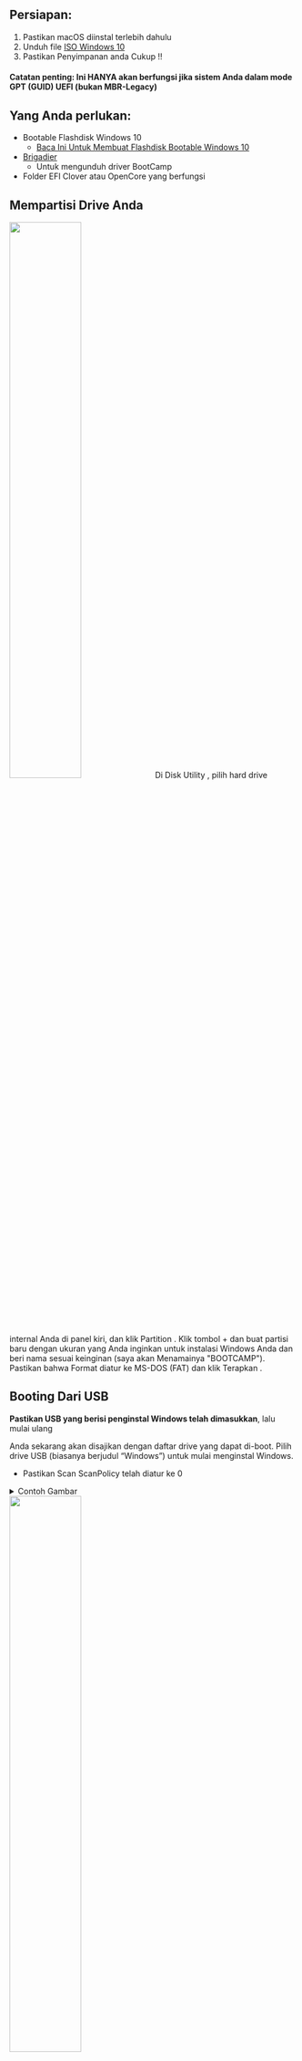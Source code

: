 ## Persiapan:

1. Pastikan macOS diinstal terlebih dahulu
2. Unduh file [ISO Windows 10](https://www.microsoft.com/en-us/software-download/windows10ISO)
3. Pastikan Penyimpanan anda Cukup !!

#### Catatan penting: Ini HANYA akan berfungsi jika sistem Anda dalam mode GPT (GUID) UEFI (bukan MBR-Legacy)


## Yang Anda perlukan:

- Bootable Flashdisk Windows 10
  * [Baca Ini Untuk Membuat Flashdisk Bootable Windows 10](https://www.nesabamedia.com/cara-membuat-bootable-flashdisk-windows-10/)
- [Brigadier](https://github.com/timsutton/brigadier/releases)
  * Untuk mengunduh driver BootCamp
- Folder EFI Clover atau OpenCore yang berfungsi


## Mempartisi Drive Anda

<img src="https://user-images.githubusercontent.com/89202419/161781716-4631214b-50cf-4ccc-87b0-944ddcf0e042.png" width="50%" height="50%">
Di Disk Utility , pilih hard drive internal Anda di panel kiri, dan klik Partition .
Klik tombol + dan buat partisi baru dengan ukuran yang Anda inginkan untuk instalasi Windows Anda dan beri nama sesuai keinginan (saya akan Menamainya "BOOTCAMP"). Pastikan bahwa Format diatur ke MS-DOS (FAT) dan klik Terapkan .

## Booting Dari USB 

**Pastikan USB yang berisi penginstal Windows telah dimasukkan**, lalu mulai ulang

Anda sekarang akan disajikan dengan daftar drive yang dapat di-boot. Pilih drive USB (biasanya berjudul “Windows”) untuk mulai menginstal Windows.

- Pastikan Scan ScanPolicy telah diatur ke 0

<details>
<summary>Contoh Gambar</summary>

<img src="https://user-images.githubusercontent.com/89202419/178944954-1992e9c1-c882-4a88-bc05-20dd055f5ac3.png">

Terletak Dibagian `Config.plist -> Misc -> Security`
</details>


<img src="https://dortania.github.io/OpenCore-Legacy-Patcher/assets/img/oc-windows.eae5bcb0.png" width="50%" height="50%">

## Mempartisi Hard Disk Windows Anda ⚠️

pilih partisi Windows yang dibuat sebelumnya (yang saya sebut "BOOTCAMP") dan klik Delete

<img src="https://fgimian.github.io/img/installing-windows-10-on-a-mac-without-bootcamp/windows-install-partition-delete.png" width="50%" height="50%">

Selanjutnya, pilih Unallocated Space dan klik New untuk membuat partisi Windows NTFS yang tepat.

<img src="https://fgimian.github.io/img/installing-windows-10-on-a-mac-without-bootcamp/windows-install-partition-new.png" width="50%" height="50%">

### Menyelesaikan Instalasi

Biarkan penginstal selesai dan boot ke Windows.


### Menginstal Perangkat Lunak Dukungan Boot Camp
```
Peringatan Penting
Ini hanya termasuk bagian dari kosmetik
```


- Pastikan Anda Telah Menginstall [7zip](https://www.7-zip.org)
  * Wajib di install sebelum menjalankan brigadier.exe :warning:
- Download [Alat ini](https://github.com/timsutton/brigadier/releases)
  * pastikan anda memilih brigadier.exe
- Setelah Itu, jalankan brigadier.exe
  * Catatan : brigadier membutuhkan sedikit waktu untuk Mendownload Beberapa File, jadi harap bersabar.
- Setelah brigadier Mendownload Beberapa File , Arahkan ke ``bootcamp-{filename}\BootCampfolder`` dan jalankan Setup.exe
  * Ini Memerlukan Waktu, Jadi harap bersabar
- Catatan: Bagi mereka yang tidak memerlukan driver tambahan yang disediakan BootCamp, Anda dapat menghapus yang berikut ini:
  * $WinPEDriver$ 
  * ``BootCamp/Drivers/...``



Setelah semuanya selesai, Anda sekarang memiliki peralihan BootCamp! Seharusnya ada ikon BootCamp kecil di menu taskbar Anda sekarang sehingga Anda dapat memilih drive mana yang akan di-boot.

- Pastikan update driver terlebih dahulu agar bisa memilih drive yang akan di boot
  - **Ketik di windows search apple software update** 

__Fix Dual Boot__ :

- Fix timezone: https://www.tonymacx86.com/threads/fix-incorrect-time-in-windows-osx-dual-boot.133719/ 

